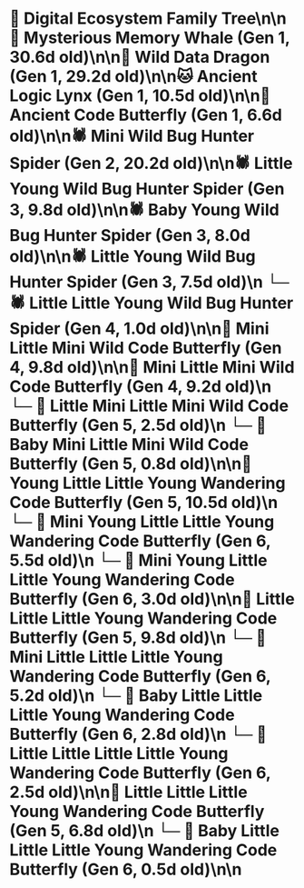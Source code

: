 # 🌳 Digital Ecosystem Family Tree\n\n🐋 Mysterious Memory Whale (Gen 1, 30.6d old)\n\n🐉 Wild Data Dragon (Gen 1, 29.2d old)\n\n🐱 Ancient Logic Lynx (Gen 1, 10.5d old)\n\n🦋 Ancient Code Butterfly (Gen 1, 6.6d old)\n\n🕷️ Mini Wild Bug Hunter Spider (Gen 2, 20.2d old)\n\n🕷️ Little Young Wild Bug Hunter Spider (Gen 3, 9.8d old)\n\n🕷️ Baby Young Wild Bug Hunter Spider (Gen 3, 8.0d old)\n\n🕷️ Little Young Wild Bug Hunter Spider (Gen 3, 7.5d old)\n  └─ 🕷️ Little Little Young Wild Bug Hunter Spider (Gen 4, 1.0d old)\n\n🦋 Mini Little Mini Wild Code Butterfly (Gen 4, 9.8d old)\n\n🦋 Mini Little Mini Wild Code Butterfly (Gen 4, 9.2d old)\n  └─ 🦋 Little Mini Little Mini Wild Code Butterfly (Gen 5, 2.5d old)\n  └─ 🦋 Baby Mini Little Mini Wild Code Butterfly (Gen 5, 0.8d old)\n\n🦋 Young Little Little Young Wandering Code Butterfly (Gen 5, 10.5d old)\n  └─ 🦋 Mini Young Little Little Young Wandering Code Butterfly (Gen 6, 5.5d old)\n  └─ 🦋 Mini Young Little Little Young Wandering Code Butterfly (Gen 6, 3.0d old)\n\n🦋 Little Little Little Young Wandering Code Butterfly (Gen 5, 9.8d old)\n  └─ 🦋 Mini Little Little Little Young Wandering Code Butterfly (Gen 6, 5.2d old)\n  └─ 🦋 Baby Little Little Little Young Wandering Code Butterfly (Gen 6, 2.8d old)\n  └─ 🦋 Little Little Little Little Young Wandering Code Butterfly (Gen 6, 2.5d old)\n\n🦋 Little Little Little Young Wandering Code Butterfly (Gen 5, 6.8d old)\n  └─ 🦋 Baby Little Little Little Young Wandering Code Butterfly (Gen 6, 0.5d old)\n\n